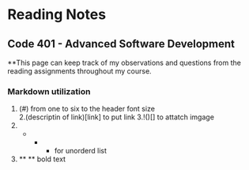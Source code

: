 # Reading Notes

## Code 401 - Advanced Software Development

**This page can keep track of my observations and questions from the reading assignments throughout my course.

### Markdown utilization 
1. (#) from one to six to the header font size<br>
2.(descriptin of link)[link] to put link
3.!()[] to attatch imgage
4. - - - for unorderd list
5. ** ** bold text
